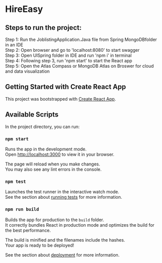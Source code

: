 # HireEasy

## Steps to run the project:
Step 1: Run the JoblistingApplication.Java file from Spring MongoDBfolder in an IDE \
Step 2: Open browser and go to 'localhost:8080' to start swagger \
Step 3: Open UISpring folder in IDE and run 'npm i' in terminal \
Step 4: Following step 3, run 'npm start' to start the React app \
Step 5: Open the Atlas Compass or MongoDB Atlas on Broswer for cloud and data visualization

## Getting Started with Create React App

This project was bootstrapped with [Create React App](https://github.com/facebook/create-react-app).

## Available Scripts

In the project directory, you can run:

### `npm start`

Runs the app in the development mode.\
Open [http://localhost:3000](http://localhost:3000) to view it in your browser.

The page will reload when you make changes.\
You may also see any lint errors in the console.

### `npm test`

Launches the test runner in the interactive watch mode.\
See the section about [running tests](https://facebook.github.io/create-react-app/docs/running-tests) for more information.

### `npm run build`

Builds the app for production to the `build` folder.\
It correctly bundles React in production mode and optimizes the build for the best performance.

The build is minified and the filenames include the hashes.\
Your app is ready to be deployed!

See the section about [deployment](https://facebook.github.io/create-react-app/docs/deployment) for more information.

